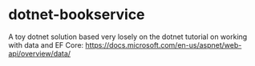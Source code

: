 
# dotnet-bookservice

A toy dotnet solution based very losely on the dotnet tutorial on working with data and EF Core: https://docs.microsoft.com/en-us/aspnet/web-api/overview/data/

